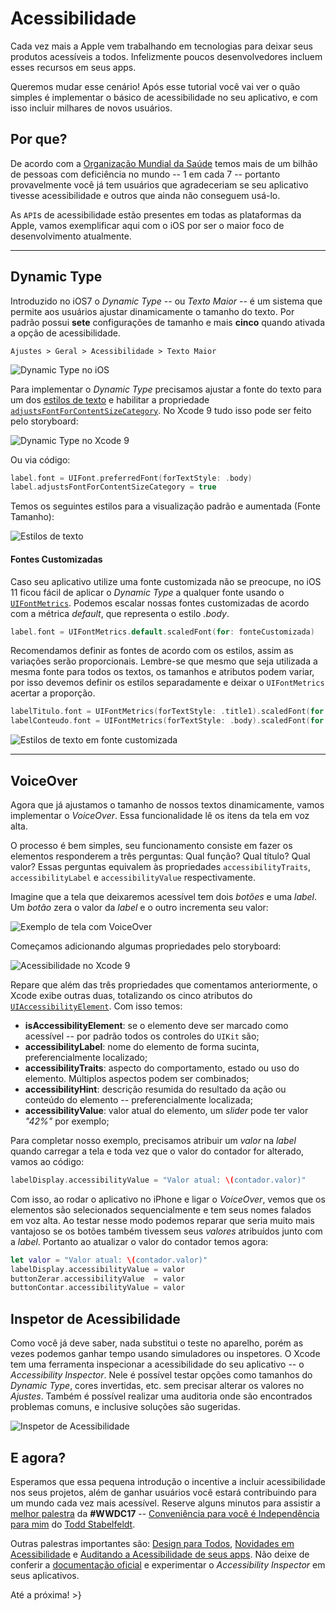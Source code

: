 # Acessibilidade
Cada vez mais a Apple vem trabalhando em tecnologias para deixar seus produtos acessíveis a todos. Infelizmente poucos desenvolvedores incluem esses recursos em seus apps.

Queremos mudar esse cenário! Após esse tutorial você vai ver o quão simples é implementar o básico de acessibilidade no seu aplicativo, e com isso incluir milhares de novos usuários.

## Por que?
De acordo com a [Organização Mundial da Saúde][who] temos mais de um bilhão de pessoas com deficiência no mundo -- 1 em cada 7 -- portanto provavelmente você já tem usuários que agradeceriam se seu aplicativo tivesse acessibilidade e outros que ainda não conseguem usá-lo.

As `API`s de acessibilidade estão presentes em todas as plataformas da Apple, vamos exemplificar aqui com o iOS por ser o maior foco de desenvolvimento atualmente.

---

## Dynamic Type
Introduzido no iOS7 o _Dynamic Type_ -- ou _Texto Maior_ -- é um sistema que permite aos usuários ajustar dinamicamente o tamanho do texto. Por padrão possui **sete** configurações de tamanho e mais **cinco** quando ativada a opção de acessibilidade.

`Ajustes > Geral > Acessibilidade > Texto Maior`

![Dynamic Type no iOS][01-dyntype-ios]

Para implementar o _Dynamic Type_ precisamos ajustar a fonte do texto para um dos [estilos de texto][doc-fontstyles] e habilitar a propriedade [`adjustsFontForContentSizeCategory`][doc-fontadjust]. No Xcode 9 tudo isso pode ser feito pelo storyboard:

![Dynamic Type no Xcode 9][02-dyntype-xcode]

Ou via código:
```swift
label.font = UIFont.preferredFont(forTextStyle: .body)
label.adjustsFontForContentSizeCategory = true
```

Temos os seguintes estilos para a visualização padrão e aumentada (Fonte Tamanho):

![Estilos de texto][03-fontstyles]

#### Fontes Customizadas
Caso seu aplicativo utilize uma fonte customizada não se preocupe, no iOS 11 ficou fácil de aplicar o _Dynamic Type_ a qualquer fonte usando o [`UIFontMetrics`][doc-fontmetrics]. Podemos escalar nossas fontes customizadas de acordo com a métrica _default_, que representa o estilo _.body_.
```swift
label.font = UIFontMetrics.default.scaledFont(for: fonteCustomizada)
```

Recomendamos definir as fontes de acordo com os estilos, assim as variações serão proporcionais. Lembre-se que mesmo que seja utilizada a mesma fonte para todos os textos, os tamanhos e atributos podem variar, por isso devemos definir os estilos separadamente e deixar o `UIFontMetrics` acertar a proporção.
```swift
labelTitulo.font = UIFontMetrics(forTextStyle: .title1).scaledFont(for: fonteCustomizadaTitulo)
labelConteudo.font = UIFontMetrics(forTextStyle: .body).scaledFont(for: fonteCustomizadaConteudo)
```

![Estilos de texto em fonte customizada][04-fontstyles-custom]

---

## VoiceOver
Agora que já ajustamos o tamanho de nossos textos dinamicamente, vamos implementar o _VoiceOver_. Essa funcionalidade lê os itens da tela em voz alta.

O processo é bem simples, seu funcionamento consiste em fazer os elementos responderem a três perguntas: Qual função? Qual título? Qual valor? Essas perguntas equivalem às propriedades `accessibilityTraits`, `accessibilityLabel` e `accessibilityValue` respectivamente.

Imagine que a tela que deixaremos acessível tem dois _botões_ e uma _label_. Um _botão_ zera o valor da _label_ e o outro incrementa seu valor:

![Exemplo de tela com VoiceOver][05-voiceover-sample-app]

Começamos adicionando algumas propriedades pelo storyboard:

![Acessibilidade no Xcode 9][06-xcode-accessibility]

Repare que além das três propriedades que comentamos anteriormente, o Xcode exibe outras duas, totalizando os cinco atributos do [`UIAccessibilityElement`][doc-accelement]. Com isso temos:
- **isAccessibilityElement**: se o elemento deve ser marcado como acessível -- por padrão todos os controles do `UIKit` são;
- **accessibilityLabel**: nome do elemento de forma sucinta, preferencialmente localizado;
- **accessibilityTraits**: aspecto do comportamento, estado ou uso do elemento. Múltiplos aspectos podem ser combinados;
- **accessibilityHint**: descrição resumida do resultado da ação ou conteúdo do elemento -- preferencialmente localizada;
- **accessibilityValue**: valor atual do elemento, um _slider_ pode ter valor _"42%"_ por exemplo;

Para completar nosso exemplo, precisamos atribuir um _valor_ na _label_ quando carregar a tela e toda vez que o valor do contador for alterado, vamos ao código:
```swift
labelDisplay.accessibilityValue = "Valor atual: \(contador.valor)"
```

Com isso, ao rodar o aplicativo no iPhone e ligar o _VoiceOver_, vemos que os elementos são selecionados sequencialmente e tem seus nomes falados em voz alta. Ao testar nesse modo podemos reparar que seria muito mais vantajoso se os botões também tivessem seus _valores_ atribuídos junto com a _label_. Portanto ao atualizar o valor do contador temos agora:
```swift
let valor = "Valor atual: \(contador.valor)"
labelDisplay.accessibilityValue = valor
buttonZerar.accessibilityValue  = valor
buttonContar.accessibilityValue = valor
```

## Inspetor de Acessibilidade
Como você já deve saber, nada substitui o teste no aparelho, porém as vezes podemos ganhar tempo usando simuladores ou inspetores. O Xcode tem uma ferramenta inspecionar a acessibilidade do seu aplicativo -- o _Accessibility Inspector_. Nele é possível testar opções como tamanhos do _Dynamic Type_, cores invertidas, etc. sem precisar alterar os valores no _Ajustes_. Também é possível realizar uma auditoria onde são encontrados problemas comuns, e inclusive soluções são sugeridas.

![Inspetor de Acessibilidade][07-inspector]

## E agora?
Esperamos que essa pequena introdução o incentive a incluir acessibilidade nos seus projetos, além de ganhar usuários você estará contribuindo para um mundo cada vez mais acessível. Reserve alguns minutos para assistir a [melhor palestra][cyim] da **#WWDC17** -- [Conveniência para você é Independência para mim][cyim] do [Todd Stabelfeldt][quadfather].

Outras palestras importantes são: [Design para Todos][dfe], [Novidades em Acessibilidade][whatsnew] e [Auditando a Acessibilidade de seus apps][inspector]. Não deixe de conferir a [documentação oficial][doc-accessibility] e experimentar o _Accessibility Inspector_ em seus aplicativos.

Até a próxima!
\>}

[who]: http://www.who.int/disabilities/en/
[doc-fontadjust]: https://developer.apple.com/documentation/uikit/uicontentsizecategoryadjusting/1771731-adjustsfontforcontentsizecategor
[doc-fontstyles]: https://developer.apple.com/documentation/uikit/uifonttextstyle
[doc-fontmetrics]: https://developer.apple.com/documentation/uikit/uifontmetrics
[doc-accelement]: https://developer.apple.com/documentation/uikit/uiaccessibilityelement
[cyim]: https://developer.apple.com/videos/play/wwdc2017/110/
[quadfather]: https://www.facebook.com/ToddStabelfeldt
[dfe]: https://developer.apple.com/videos/play/wwdc2017/806/
[whatsnew]: https://developer.apple.com/videos/play/wwdc2017/215/
[inspector]: https://developer.apple.com/videos/play/wwdc2016/407/
[doc-accessibility]: https://developer.apple.com/accessibility/

[01-dyntype-ios]: /_img/tutoriais/2017-06-23-acessibilidade/01-dyntype-ios.png
[02-dyntype-xcode]: /_img/tutoriais/2017-06-23-acessibilidade/02-dyntype-xcode.png
[03-fontstyles]: /_img/tutoriais/2017-06-23-acessibilidade/03-fontstyles.png
[04-fontstyles-custom]: /_img/tutoriais/2017-06-23-acessibilidade/04-fontstyles-custom.png
[05-voiceover-sample-app]: /_img/tutoriais/2017-06-23-acessibilidade/05-voiceover-sample-app.png
[06-xcode-accessibility]: /_img/tutoriais/2017-06-23-acessibilidade/06-xcode-accessibility.png
[07-inspector]: /_img/tutoriais/2017-06-23-acessibilidade/07-inspector.png
